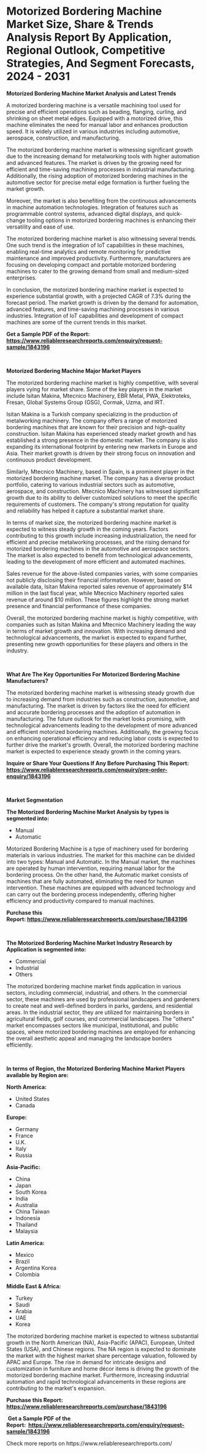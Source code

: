 <p><h1>Motorized Bordering Machine Market Size, Share & Trends Analysis Report By Application, Regional Outlook, Competitive Strategies, And Segment Forecasts, 2024 - 2031</h1></p><p><strong>Motorized Bordering Machine Market Analysis and Latest Trends</strong></p>
<p><p>A motorized bordering machine is a versatile machining tool used for precise and efficient operations such as beading, flanging, curling, and shrinking on sheet metal edges. Equipped with a motorized drive, this machine eliminates the need for manual labor and enhances production speed. It is widely utilized in various industries including automotive, aerospace, construction, and manufacturing.</p><p>The motorized bordering machine market is witnessing significant growth due to the increasing demand for metalworking tools with higher automation and advanced features. The market is driven by the growing need for efficient and time-saving machining processes in industrial manufacturing. Additionally, the rising adoption of motorized bordering machines in the automotive sector for precise metal edge formation is further fueling the market growth.</p><p>Moreover, the market is also benefiting from the continuous advancements in machine automation technologies. Integration of features such as programmable control systems, advanced digital displays, and quick-change tooling options in motorized bordering machines is enhancing their versatility and ease of use.</p><p>The motorized bordering machine market is also witnessing several trends. One such trend is the integration of IoT capabilities in these machines, enabling real-time analytics and remote monitoring for predictive maintenance and improved productivity. Furthermore, manufacturers are focusing on developing compact and portable motorized bordering machines to cater to the growing demand from small and medium-sized enterprises.</p><p>In conclusion, the motorized bordering machine market is expected to experience substantial growth, with a projected CAGR of 7.3% during the forecast period. The market growth is driven by the demand for automation, advanced features, and time-saving machining processes in various industries. Integration of IoT capabilities and development of compact machines are some of the current trends in this market.</p></p>
<p><strong>Get a Sample PDF of the Report:&nbsp; <a href="https://www.reliableresearchreports.com/enquiry/request-sample/1843196">https://www.reliableresearchreports.com/enquiry/request-sample/1843196</a></strong></p>
<p>&nbsp;</p>
<p><strong>Motorized Bordering Machine Major Market Players</strong></p>
<p><p>The motorized bordering machine market is highly competitive, with several players vying for market share. Some of the key players in the market include Isitan Makina, Mtecnico Machinery, EBR Metal, PWA, Elektroteks, Fresan, Global Systems Group (GSG), Cormak, Uzma, and IRT.</p><p>Isitan Makina is a Turkish company specializing in the production of metalworking machinery. The company offers a range of motorized bordering machines that are known for their precision and high-quality construction. Isitan Makina has experienced steady market growth and has established a strong presence in the domestic market. The company is also expanding its international footprint by entering new markets in Europe and Asia. Their market growth is driven by their strong focus on innovation and continuous product development.</p><p>Similarly, Mtecnico Machinery, based in Spain, is a prominent player in the motorized bordering machine market. The company has a diverse product portfolio, catering to various industrial sectors such as automotive, aerospace, and construction. Mtecnico Machinery has witnessed significant growth due to its ability to deliver customized solutions to meet the specific requirements of customers. The company's strong reputation for quality and reliability has helped it capture a substantial market share.</p><p>In terms of market size, the motorized bordering machine market is expected to witness steady growth in the coming years. Factors contributing to this growth include increasing industrialization, the need for efficient and precise metalworking processes, and the rising demand for motorized bordering machines in the automotive and aerospace sectors. The market is also expected to benefit from technological advancements, leading to the development of more efficient and automated machines.</p><p>Sales revenue for the above-listed companies varies, with some companies not publicly disclosing their financial information. However, based on available data, Isitan Makina reported sales revenue of approximately $14 million in the last fiscal year, while Mtecnico Machinery reported sales revenue of around $10 million. These figures highlight the strong market presence and financial performance of these companies.</p><p>Overall, the motorized bordering machine market is highly competitive, with companies such as Isitan Makina and Mtecnico Machinery leading the way in terms of market growth and innovation. With increasing demand and technological advancements, the market is expected to expand further, presenting new growth opportunities for these players and others in the industry.</p></p>
<p>&nbsp;</p>
<p><strong>What Are The Key Opportunities For Motorized Bordering Machine Manufacturers?</strong></p>
<p><p>The motorized bordering machine market is witnessing steady growth due to increasing demand from industries such as construction, automotive, and manufacturing. The market is driven by factors like the need for efficient and accurate bordering processes and the adoption of automation in manufacturing. The future outlook for the market looks promising, with technological advancements leading to the development of more advanced and efficient motorized bordering machines. Additionally, the growing focus on enhancing operational efficiency and reducing labor costs is expected to further drive the market's growth. Overall, the motorized bordering machine market is expected to experience steady growth in the coming years.</p></p>
<p><strong>Inquire or Share Your Questions If Any Before Purchasing This Report: <a href="https://www.reliableresearchreports.com/enquiry/pre-order-enquiry/1843196">https://www.reliableresearchreports.com/enquiry/pre-order-enquiry/1843196</a></strong></p>
<p>&nbsp;</p>
<p><strong>Market Segmentation</strong></p>
<p><strong>The Motorized Bordering Machine Market Analysis by types is segmented into:</strong></p>
<p><ul><li>Manual</li><li>Automatic</li></ul></p>
<p><p>Motorized Bordering Machine is a type of machinery used for bordering materials in various industries. The market for this machine can be divided into two types: Manual and Automatic. In the Manual market, the machines are operated by human intervention, requiring manual labor for the bordering process. On the other hand, the Automatic market consists of machines that are fully automated, eliminating the need for human intervention. These machines are equipped with advanced technology and can carry out the bordering process independently, offering higher efficiency and productivity compared to manual machines.</p></p>
<p><strong>Purchase this Report:&nbsp;<a href="https://www.reliableresearchreports.com/purchase/1843196">https://www.reliableresearchreports.com/purchase/1843196</a></strong></p>
<p>&nbsp;</p>
<p><strong>The Motorized Bordering Machine Market Industry Research by Application is segmented into:</strong></p>
<p><ul><li>Commercial</li><li>Industrial</li><li>Others</li></ul></p>
<p><p>The motorized bordering machine market finds application in various sectors, including commercial, industrial, and others. In the commercial sector, these machines are used by professional landscapers and gardeners to create neat and well-defined borders in parks, gardens, and residential areas. In the industrial sector, they are utilized for maintaining borders in agricultural fields, golf courses, and commercial landscapes. The "others" market encompasses sectors like municipal, institutional, and public spaces, where motorized bordering machines are employed for enhancing the overall aesthetic appeal and managing the landscape borders efficiently.</p></p>
<p>&nbsp;</p>
<p><strong>In terms of Region, the Motorized Bordering Machine Market Players available by Region are:</strong></p>
<p>
    <p> <strong> North America: </strong>
        <ul>
            <li>United States</li>
            <li>Canada</li>
        </ul>
        </p> 
    <p> <strong> Europe: </strong>
        <ul>
            <li>Germany</li>
            <li>France</li>
            <li>U.K.</li>
            <li>Italy</li>
            <li>Russia</li>
        </ul>
        </p> 
    <p> <strong> Asia-Pacific: </strong>
        <ul>
            <li>China</li>
            <li>Japan</li>
            <li>South Korea</li>
            <li>India</li>
            <li>Australia</li>
            <li>China Taiwan</li>
            <li>Indonesia</li>
            <li>Thailand</li>
            <li>Malaysia</li>
        </ul>
        </p> 
    <p> <strong> Latin America: </strong>
        <ul>
            <li>Mexico</li>
            <li>Brazil</li>
            <li>Argentina Korea</li>
            <li>Colombia</li>
        </ul>
        </p> 
    <p> <strong> Middle East & Africa: </strong>
        <ul>
            <li>Turkey</li>
            <li>Saudi</li>
            <li>Arabia</li>
            <li>UAE</li>
            <li>Korea</li>
        </ul>
    </p>
    </p>
<p><p>The motorized bordering machine market is expected to witness substantial growth in the North American (NA), Asia-Pacific (APAC), European, United States (USA), and Chinese regions. The NA region is expected to dominate the market with the highest market share percentage valuation, followed by APAC and Europe. The rise in demand for intricate designs and customization in furniture and home décor items is driving the growth of the motorized bordering machine market. Furthermore, increasing industrial automation and rapid technological advancements in these regions are contributing to the market's expansion.</p></p>
<p><strong>Purchase this Report: <a href="https://www.reliableresearchreports.com/purchase/1843196">https://www.reliableresearchreports.com/purchase/1843196</a></strong></p>
<p>&nbsp;<strong>Get a Sample PDF of the Report:&nbsp;&nbsp;<a href="https://www.reliableresearchreports.com/enquiry/request-sample/1843196">https://www.reliableresearchreports.com/enquiry/request-sample/1843196</a></strong></p>
<p><strong></strong></p>
<p>Check more reports on https://www.reliableresearchreports.com/</p>